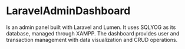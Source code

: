 # LaravelAdminDashboard
Is an admin panel built with Laravel and Lumen. It uses SQLYOG as its database, managed through XAMPP. The dashboard provides user and transaction management with data visualization and CRUD operations.
